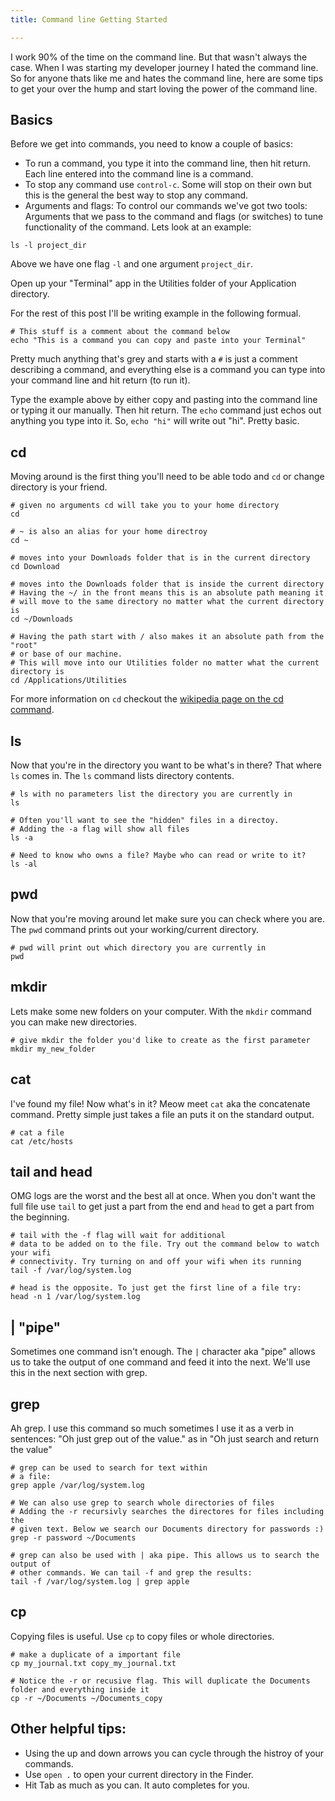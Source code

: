 ```yaml
---
title: Command line Getting Started

---
```


I work 90% of the time on the command line. But that wasn't always the case.
When I was starting my developer journey I hated the command line.
So for anyone thats like me and hates the command line, here are some tips to
get your over the hump and start loving the power of the command line.

## Basics

Before we get into commands, you need to know a couple of basics:

* To run a command, you type it into the command line, then hit return. Each line
entered into the command line is a command.
* To stop any command use `control-c`. Some will stop on their own but this
is the general the best way to stop any command.
* Arguments and flags: To control our commands we've got two tools: Arguments
that we pass to the command and flags (or switches) to tune functionality of the
command. Lets look at an example:

<pre><code data-language="shell">ls -l project_dir
</code></pre>

Above we have one flag `-l` and one argument `project_dir`.

Open up your "Terminal" app in the Utilities folder
of your Application directory.

For the rest of this post I'll be writing example in the following formual.

<pre><code data-language="shell"># This stuff is a comment about the command below
echo "This is a command you can copy and paste into your Terminal"
</code></pre>

Pretty much anything that's grey and starts with a `#` is just a comment describing
a command, and everything else is a command you can type into your command line and
hit return (to run it).

Type the example above by either copy and pasting into the command line or typing
it our manually. Then hit return. The `echo` command just echos out anything you
type into it. So, `echo "hi"` will write out "hi". Pretty basic.

## cd

Moving around is the first thing you'll need to be able todo and `cd` or change
directory is your friend.

<pre><code data-language="shell"># given no arguments cd will take you to your home directory
cd

# ~ is also an alias for your home directroy
cd ~

# moves into your Downloads folder that is in the current directory
cd Download

# moves into the Downloads folder that is inside the current directory
# Having the ~/ in the front means this is an absolute path meaning it
# will move to the same directory no matter what the current directory is
cd ~/Downloads

# Having the path start with / also makes it an absolute path from the "root"
# or base of our machine.
# This will move into our Utilities folder no matter what the current directory is
cd /Applications/Utilities
</code></pre>

For more information on `cd` checkout the [wikipedia page on the cd command](http://en.wikipedia.org/wiki/Cd_\(command\)).

## ls

Now that you're in the directory you want to be what's in there? That where `ls`
comes in. The `ls` command lists directory contents.

<pre><code data-language="shell"># ls with no parameters list the directory you are currently in
ls

# Often you'll want to see the "hidden" files in a directoy.
# Adding the -a flag will show all files
ls -a

# Need to know who owns a file? Maybe who can read or write to it?
ls -al
</code></pre>

## pwd

Now that you're moving around let make sure you can check where you are. The `pwd`
command prints out your working/current directory.

<pre><code data-language="shell"># pwd will print out which directory you are currently in
pwd
</code></pre>

## mkdir

Lets make some new folders on your computer. With the `mkdir` command you can
make new directories.

<pre><code data-language="shell"># give mkdir the folder you'd like to create as the first parameter
mkdir my_new_folder
</code></pre>

## cat

I've found my file! Now what's in it? Meow meet `cat` aka the concatenate command.
Pretty simple just takes a file an puts it on the standard output.

<pre><code data-language="shell"># cat a file
cat /etc/hosts
</code></pre>

## tail and head

OMG logs are the worst and the best all at once. When you don't want the full
file use `tail` to get just a part from the end and `head` to get a part from
the beginning.

<pre><code data-language="shell"># tail with the -f flag will wait for additional
# data to be added on to the file. Try out the command below to watch your wifi
# connectivity. Try turning on and off your wifi when its running
tail -f /var/log/system.log

# head is the opposite. To just get the first line of a file try:
head -n 1 /var/log/system.log
</code></pre>

## | "pipe"

Sometimes one command isn't enough. The `|` character aka "pipe" allows us to
take the output of one command and feed it into the next. We'll use this in the
next section with grep.

## grep

Ah grep. I use this command so much sometimes I use it as a verb in sentences:
"Oh just grep out of the value." as in "Oh just search and return the value"

<pre><code data-language="shell"># grep can be used to search for text within
# a file:
grep apple /var/log/system.log

# We can also use grep to search whole directories of files
# Adding the -r recursivly searches the directores for files including the
# given text. Below we search our Documents directory for passwords :)
grep -r password ~/Documents

# grep can also be used with | aka pipe. This allows us to search the output of
# other commands. We can tail -f and grep the results:
tail -f /var/log/system.log | grep apple
</code></pre>

## cp

Copying files is useful. Use `cp` to copy files or whole directories.

<pre><code data-language="shell"># make a duplicate of a important file
cp my_journal.txt copy_my_journal.txt

# Notice the -r or recusive flag. This will duplicate the Documents folder and everything inside it
cp -r ~/Documents ~/Documents_copy
</code></pre>

## Other helpful tips:

* Using the up and down arrows you can cycle through the histroy of your commands.
* Use `open .` to open your current directory in the Finder.
* Hit Tab as much as you can. It auto completes for you.
